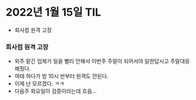 # 2022년 1월 15일 TIL

- 회사컴 원격 고장

### 회사컴 원격 고장
- 외주 맡긴 업체가 일을 빨리 안해서 이번주 주말이 되어서야 일한답시고 주말대응 해줬다.
- 여태 하다가 밤 10시 반부터 원격도 안된다.
- 이제 난 모르겠다. ㅋㅋ
- 다음주 화요일이 검증이라는데 흐음...
